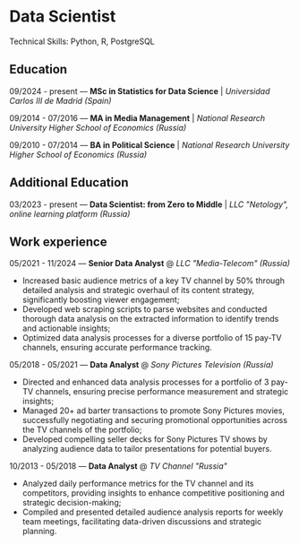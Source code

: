 # Data Scientist

Technical Skills: Python, R, PostgreSQL

## Education

09/2024 - present — **MSc in Statistics for Data Science** | *Universidad Carlos III de Madrid (Spain)*

09/2014 - 07/2016 — **MA in Media Management** | *National Research University Higher School of Economics (Russia)*

09/2010 - 07/2014 — **BA in Political Science** | *National Research University Higher School of Economics (Russia)*

## Additional Education

03/2023 - present — **Data Scientist: from Zero to Middle** | *LLC "Netology", online learning platform (Russia)*

## Work experience

05/2021 - 11/2024 — **Senior Data Analyst** @ *LLC "Media-Telecom" (Russia)*
- Increased basic audience metrics of a key TV channel by 50% through detailed analysis and strategic overhaul of its content strategy, significantly boosting viewer engagement;
- Developed web scraping scripts to parse websites and conducted thorough data analysis on the extracted information to identify trends and actionable insights;
- Optimized data analysis processes for a diverse portfolio of 15 pay-TV channels, ensuring accurate performance tracking.

05/2018 - 05/2021 — **Data Analyst** @ *Sony Pictures Television (Russia)*
- Directed and enhanced data analysis processes for a portfolio of 3 pay-TV channels, ensuring precise performance measurement and strategic insights;
- Managed 20+ ad barter transactions to promote Sony Pictures movies, successfully negotiating and securing promotional opportunities across the TV channels of the portfolio;
- Developed compelling seller decks for Sony Pictures TV shows by analyzing audience data to tailor presentations for potential buyers.

10/2013 - 05/2018 — **Data Analyst** @ *TV Channel "Russia"*
- Analyzed daily performance metrics for the TV channel and its competitors, providing insights to enhance competitive positioning and strategic decision-making;
- Compiled and presented detailed audience analysis reports for weekly team meetings, facilitating data-driven discussions and strategic planning.
